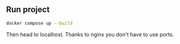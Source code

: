 ## Run project

```bash
docker compose up --build
```

Then head to localhost. Thanks to nginx you don't have to use ports.

